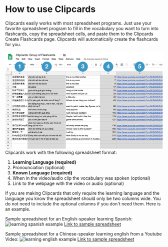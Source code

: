 # How to use Clipcards

Clipcards easily works with most spreadsheet programs. Just use your favorite spreadsheet program to fill in the vocabulary you want to turn into flashcards, copy the spreadsheet cells, and paste them to the Clipcards Create Flashcards page. Clipcards will automatically create the flashcards for you.

![clipcard spreadsheet diagram](/Clipcards%20Spreadsheet%20Diagram.png)
Clipcards work with the following spreadsheet format:
1. **Learning Language (required)**
2. Pronounciation (optional)
3. **Known Language (required)**
4. When in the video/audio clip the vocabulary was spoken (optional)
5. Link to the webpage with the video or audio (optional)

If you are making Clipcards that only require the learning language and the language you know the spreadsheet should only be two columns wide. You do not need to include the optional columns if you don't need them. Here is an example.

Sample spreadsheet for an English-speaker learning Spanish:
![learning spanish example](https://octodex.github.com/images/yaktocat.png)
[Link to sample spreadsheet]()

Sample spreadsheet for a Chinese-speaker learning english from a Youtube Video:
![learning english example](https://octodex.github.com/images/yaktocat.png)
[Link to sample spreadsheet]()




